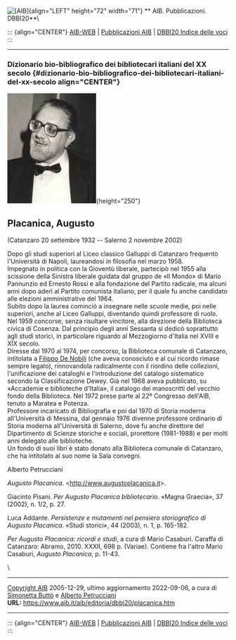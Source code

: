 ![\[AIB\]](/aib/wi/aibv72.gif){align="LEFT" height="72" width="71"}
** AIB. Pubblicazioni. DBBI20**\

::: {align="CENTER"}
[AIB-WEB](/) \| [Pubblicazioni AIB](/pubblicazioni/) \| [DBBI20 Indice
delle voci](dbbi20.htm)
:::

------------------------------------------------------------------------

### Dizionario bio-bibliografico dei bibliotecari italiani del XX secolo {#dizionario-bio-bibliografico-dei-bibliotecari-italiani-del-xx-secolo align="CENTER"}

![\[Ritratto\]](placanica.jpg){height="250"}

## Placanica, Augusto

(Catanzaro 20 settembre 1932 -- Salerno 2 novembre 2002)

Dopo gli studi superiori al Liceo classico Galluppi di Catanzaro
frequentò l\'Università di Napoli, laureandosi in filosofia nel marzo
1958.\
Impegnato in politica con la Gioventù liberale, partecipò nel 1955 alla
scissione della Sinistra liberale guidata dal gruppo de «Il Mondo» di
Mario Pannunzio ed Ernesto Rossi e alla fondazione del Partito radicale,
ma alcuni anni dopo aderì al Partito comunista italiano, per il quale fu
anche candidato alle elezioni amministrative del 1964.\
Subito dopo la laurea cominciò a insegnare nelle scuole medie, poi nelle
superiori, anche al Liceo Galluppi, diventando quindi professore di
ruolo. Nel 1959 concorse, senza risultare vincitore, alla direzione
della Biblioteca civica di Cosenza. Dal principio degli anni Sessanta si
dedicò soprattutto agli studi storici, in particolare riguardo al
Mezzogiorno d\'Italia nel XVIII e XIX secolo.\
Diresse dal 1970 al 1974, per concorso, la Biblioteca comunale di
Catanzaro, intitolata a [Filippo De Nobili](denobili.htm) (che aveva
conosciuto e al cui ricordo rimase sempre legato), rinnovandola
radicalmente con il riordino delle collezioni, l\'unificazione dei
cataloghi e l\'introduzione del catalogo sistematico secondo la
Classificazione Dewey. Già nel 1968 aveva pubblicato, su «Accademie e
biblioteche d\'Italia», il catalogo dei manoscritti del vecchio fondo
della Biblioteca. Nel 1972 prese parte al 22º Congresso dell\'AIB,
tenuto a Maratea e Potenza.\
Professore incaricato di Bibliografia e poi dal 1970 di Storia moderna
all\'Università di Messina, dal gennaio 1976 divenne professore
ordinario di Storia moderna all\'Università di Salerno, dove fu anche
direttore del Dipartimento di Scienze storiche e sociali, prorettore
(1981-1988) e per molti anni delegato alle biblioteche.\
Un fondo di suoi libri è stato donato alla Biblioteca comunale di
Catanzaro, che ha intitolato al suo nome la Sala convegni.

Alberto Petrucciani

*Augusto Placanica*. \<<http://www.augustoplacanica.it>\>.

Giacinto Pisani. *Per Augusto Placanica bibliotecario*. «Magna Graecia»,
37 (2002), n. 1/2, p. 27.

Luca Addante. *Persistenze e mutamenti nel pensiero storiografico di
Augusto Placanica*. «Studi storici», 44 (2003), n. 1, p. 165-182.

*Per Augusto Placanica: ricordi e studi*, a cura di Mario Casaburi.
Caraffa di Catanzaro: Abramo, 2010. XXXII, 698 p. (Variae). Contiene fra
l\'altro Mario Casaburi, *Augusto Placanica*, p. 11-43.

\

------------------------------------------------------------------------

[Copyright AIB](/su-questo-sito/dichiarazione-di-copyright-aib-web/)
2005-12-29, ultimo aggiornamento 2022-09-06, a cura di [Simonetta
Buttò](/aib/redazione3.htm) e [Alberto
Petrucciani](/su-questo-sito/redazione-aib-web/)\
**URL:** https://www.aib.it/aib/editoria/dbbi20/placanica.htm

------------------------------------------------------------------------

::: {align="CENTER"}
[AIB-WEB](/) \| [Pubblicazioni AIB](/pubblicazioni/) \| [DBBI20 Indice
delle voci](dbbi20.htm)
:::
